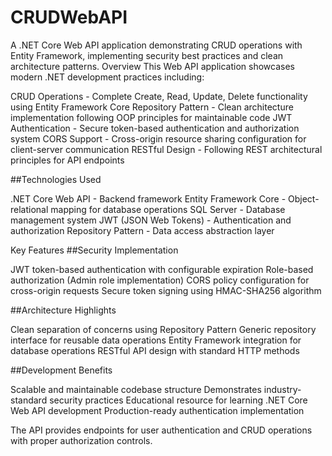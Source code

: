# CRUDWebAPI

A .NET Core Web API application demonstrating CRUD operations with Entity Framework, implementing security best practices and clean architecture patterns.
Overview
This Web API application showcases modern .NET development practices including:

CRUD Operations - Complete Create, Read, Update, Delete functionality using Entity Framework Core
Repository Pattern - Clean architecture implementation following OOP principles for maintainable code
JWT Authentication - Secure token-based authentication and authorization system
CORS Support - Cross-origin resource sharing configuration for client-server communication
RESTful Design - Following REST architectural principles for API endpoints

##Technologies Used

.NET Core Web API - Backend framework
Entity Framework Core - Object-relational mapping for database operations
SQL Server - Database management system
JWT (JSON Web Tokens) - Authentication and authorization
Repository Pattern - Data access abstraction layer

Key Features
##Security Implementation

JWT token-based authentication with configurable expiration
Role-based authorization (Admin role implementation)
CORS policy configuration for cross-origin requests
Secure token signing using HMAC-SHA256 algorithm

##Architecture Highlights

Clean separation of concerns using Repository Pattern
Generic repository interface for reusable data operations
Entity Framework integration for database operations
RESTful API design with standard HTTP methods

##Development Benefits

Scalable and maintainable codebase structure
Demonstrates industry-standard security practices
Educational resource for learning .NET Core Web API development
Production-ready authentication implementation


The API provides endpoints for user authentication and CRUD operations with proper authorization controls.
